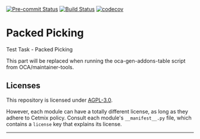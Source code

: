 
<!-- /!\ Non OCA Context : Set here the badge of your runbot / runboat instance. -->
[![Pre-commit Status](https://github.com/Cetmix/test_task_packed_picking/actions/workflows/pre-commit.yml/badge.svg?branch=16.0)](https://github.com/Cetmix/test_task_packed_picking/actions/workflows/pre-commit.yml?query=branch%3A16.0)
[![Build Status](https://github.com/Cetmix/test_task_packed_picking/actions/workflows/test.yml/badge.svg?branch=16.0)](https://github.com/Cetmix/test_task_packed_picking/actions/workflows/test.yml?query=branch%3A16.0)
[![codecov](https://codecov.io/gh/Cetmix/test_task_packed_picking/branch/16.0/graph/badge.svg)](https://codecov.io/gh/Cetmix/test_task_packed_picking)
<!-- /!\ Non OCA Context : Set here the badge of your translation instance. -->

<!-- /!\ do not modify above this line -->

# Packed Picking

Test Task - Packed Picking

<!-- /!\ do not modify below this line -->

<!-- prettier-ignore-start -->

[//]: # (addons)

This part will be replaced when running the oca-gen-addons-table script from OCA/maintainer-tools.

[//]: # (end addons)

<!-- prettier-ignore-end -->

## Licenses

This repository is licensed under [AGPL-3.0](LICENSE).

However, each module can have a totally different license, as long as they adhere to Cetmix
policy. Consult each module's `__manifest__.py` file, which contains a `license` key
that explains its license.

----
<!-- /!\ Non OCA Context : Set here the full description of your organization. -->
